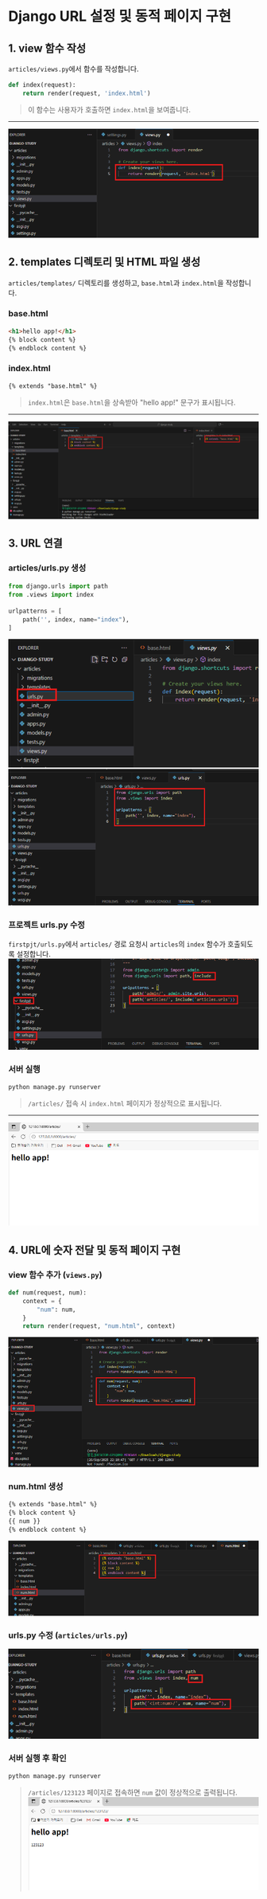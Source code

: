 # Django URL 설정 및 동적 페이지 구현

## 1. view 함수 작성

`articles/views.py`에서 함수를 작성합니다.

```python
def index(request):
    return render(request, 'index.html')
```

> 이 함수는 사용자가 호출하면 `index.html`을 보여줍니다.

---
![alt text](images/image.png)

## 2. templates 디렉토리 및 HTML 파일 생성

`articles/templates/` 디렉토리를 생성하고, `base.html`과 `index.html`을 작성합니다.

### base.html
```html
<h1>hello app!</h1>
{% block content %}
{% endblock content %}
```

### index.html
```html
{% extends "base.html" %}
```

> `index.html`은 `base.html`을 상속받아 "hello app!" 문구가 표시됩니다.

---
![alt text](images/image-1.png)

## 3. URL 연결

### articles/urls.py 생성
```python
from django.urls import path
from .views import index

urlpatterns = [
    path('', index, name="index"),
]
```
![alt text](images/image-2.png)
![alt text](images/image-3.png)

### 프로젝트 urls.py 수정

`firstpjt/urls.py`에서 `articles/` 경로 요청시 `articles`의 `index` 함수가 호출되도록 설정합니다.
![alt text](images/image-4.png)


### 서버 실행
```bash
python manage.py runserver
```

> `/articles/` 접속 시 `index.html` 페이지가 정상적으로 표시됩니다.

---
![alt text](images/image-5.png)


## 4. URL에 숫자 전달 및 동적 페이지 구현

### view 함수 추가 (`views.py`)
```python
def num(request, num):
    context = {
        "num": num,
    }
    return render(request, "num.html", context)
```
![alt text](images/image-6.png)

### num.html 생성
```html
{% extends "base.html" %}
{% block content %}
{{ num }}
{% endblock content %}
```
![alt text](images/image-7.png)

### urls.py 수정 (`articles/urls.py`)
![alt text](images/image-8.png)


### 서버 실행 후 확인
```bash
python manage.py runserver
```

> `/articles/123123` 페이지로 접속하면 `num` 값이 정상적으로 출력됩니다.
![alt text](images/image-9.png)